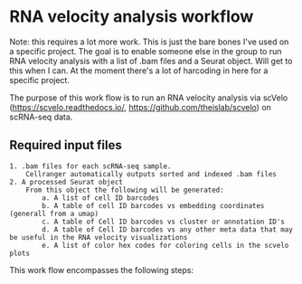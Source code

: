 # RNA velocity analysis workflow
Note: this requires a lot more work. This is just the bare bones I've used on a specific project. The goal is to enable someone else in the group to run RNA velocity analysis with a list of .bam files and a Seurat object. Will get to this when I can. At the moment there's a lot of harcoding in here for a specific project.

The purpose of this work flow is to run an RNA velocity analysis via scVelo (https://scvelo.readthedocs.io/, https://github.com/theislab/scvelo) on scRNA-seq data. 

## Required input files
	
	1. .bam files for each scRNA-seq sample.
		Cellranger automatically outputs sorted and indexed .bam files
	2. A processed Seurat object
		From this object the following will be generated:
			a. A list of cell ID barcodes
			b. A table of cell ID barcodes vs embedding coordinates (generall from a umap)
			c. A table of Cell ID barcodes vs cluster or annotation ID's
			d. A table of Cell ID barcodes vs any other meta data that may be useful in the RNA velocity visualizations
			e. A list of color hex codes for coloring cells in the scvelo plots


This work flow encompasses the following steps:
